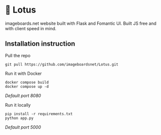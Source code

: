 # 🌸 Lotus
imageboards.net website built with Flask and Fomantic UI.
Built JS free and with client speed in mind.

## Installation instruction

Pull the repo

    git pull https://github.com/imageboardsnet/Lotus.git

Run it with Docker

    docker compose build
    docker compose up -d
*Default port 8080*

Run it locally

    pip install -r requirements.txt
    python app.py
*Default port 5000*
